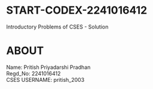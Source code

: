 # START-CODEX-2241016412

Introductory Problems of CSES - Solution


# ABOUT

Name: Pritish Priyadarshi Pradhan<br>
Regd_No: 2241016412<br>
CSES USERNAME: pritish_2003
